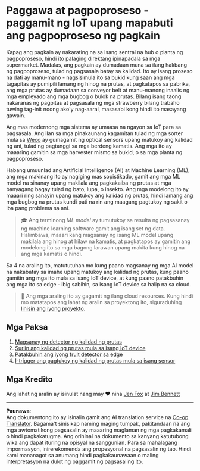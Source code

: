 <!--
CO_OP_TRANSLATOR_METADATA:
{
  "original_hash": "3764e089adf2d5801272bc0895f8498b",
  "translation_date": "2025-08-27T22:37:47+00:00",
  "source_file": "4-manufacturing/README.md",
  "language_code": "tl"
}
-->
# Paggawa at pagpoproseso - paggamit ng IoT upang mapabuti ang pagpoproseso ng pagkain

Kapag ang pagkain ay nakarating na sa isang sentral na hub o planta ng pagpoproseso, hindi ito palaging direktang ipinapadala sa mga supermarket. Madalas, ang pagkain ay dumadaan muna sa ilang hakbang ng pagpoproseso, tulad ng pagsasala batay sa kalidad. Ito ay isang proseso na dati ay manu-mano - nagsisimula ito sa bukid kung saan ang mga tagapitas ay pumipili lamang ng hinog na prutas, at pagkatapos sa pabrika, ang mga prutas ay dumadaan sa conveyor belt at manu-manong inaalis ng mga empleyado ang mga bugbog o bulok na prutas. Bilang isang taong nakaranas ng pagpitas at pagsasala ng mga strawberry bilang trabaho tuwing tag-init noong ako'y nag-aaral, masasabi kong hindi ito masayang gawain.

Ang mas modernong mga sistema ay umaasa na ngayon sa IoT para sa pagsasala. Ang ilan sa mga pinakaunang kagamitan tulad ng mga sorter mula sa [Weco](https://wecotek.com) ay gumagamit ng optical sensors upang matukoy ang kalidad ng ani, tulad ng pagtanggi sa mga berdeng kamatis. Ang mga ito ay maaaring gamitin sa mga harvester mismo sa bukid, o sa mga planta ng pagpoproseso.

Habang umuunlad ang Artificial Intelligence (AI) at Machine Learning (ML), ang mga makinang ito ay nagiging mas sopistikado, gamit ang mga ML model na sinanay upang makilala ang pagkakaiba ng prutas at mga banyagang bagay tulad ng bato, lupa, o insekto. Ang mga modelong ito ay maaari ring sanayin upang matukoy ang kalidad ng prutas, hindi lamang ang mga bugbog na prutas kundi pati na rin ang maagang pagtukoy ng sakit o iba pang problema sa ani.

> 🎓 Ang terminong *ML model* ay tumutukoy sa resulta ng pagsasanay ng machine learning software gamit ang isang set ng data. Halimbawa, maaari kang magsanay ng isang ML model upang makilala ang hinog at hilaw na kamatis, at pagkatapos ay gamitin ang modelong ito sa mga bagong larawan upang makita kung hinog na ang mga kamatis o hindi.

Sa 4 na araling ito, matututuhan mo kung paano magsanay ng mga AI model na nakabatay sa imahe upang matukoy ang kalidad ng prutas, kung paano gamitin ang mga ito mula sa isang IoT device, at kung paano patakbuhin ang mga ito sa edge - ibig sabihin, sa isang IoT device sa halip na sa cloud.

> 💁 Ang mga araling ito ay gagamit ng ilang cloud resources. Kung hindi mo matatapos ang lahat ng aralin sa proyektong ito, siguraduhing [linisin ang iyong proyekto](../clean-up.md).

## Mga Paksa

1. [Magsanay ng detector ng kalidad ng prutas](./lessons/1-train-fruit-detector/README.md)
1. [Suriin ang kalidad ng prutas mula sa isang IoT device](./lessons/2-check-fruit-from-device/README.md)
1. [Patakbuhin ang iyong fruit detector sa edge](./lessons/3-run-fruit-detector-edge/README.md)
1. [I-trigger ang pagtukoy ng kalidad ng prutas mula sa isang sensor](./lessons/4-trigger-fruit-detector/README.md)

## Mga Kredito

Ang lahat ng aralin ay isinulat nang may ♥️ nina [Jen Fox](https://github.com/jenfoxbot) at [Jim Bennett](https://GitHub.com/JimBobBennett)

---

**Paunawa**:  
Ang dokumentong ito ay isinalin gamit ang AI translation service na [Co-op Translator](https://github.com/Azure/co-op-translator). Bagama't sinisikap naming maging tumpak, pakitandaan na ang mga awtomatikong pagsasalin ay maaaring maglaman ng mga pagkakamali o hindi pagkakatugma. Ang orihinal na dokumento sa kanyang katutubong wika ang dapat ituring na opisyal na sanggunian. Para sa mahalagang impormasyon, inirerekomenda ang propesyonal na pagsasalin ng tao. Hindi kami mananagot sa anumang hindi pagkakaunawaan o maling interpretasyon na dulot ng paggamit ng pagsasaling ito.